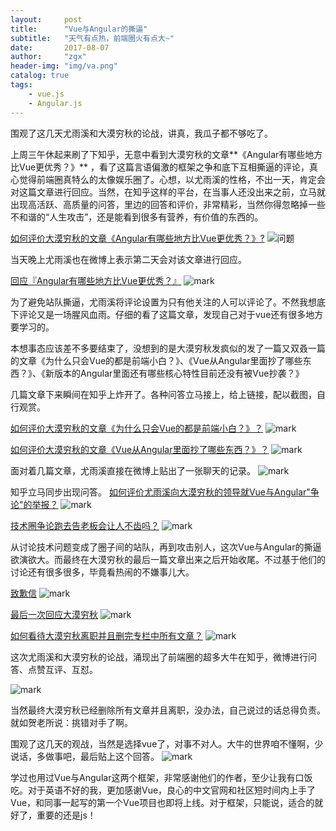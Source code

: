 ```yaml
---
layout:     post
title:      "Vue与Angular的撕逼"
subtitle:   "天气有点热，前端圈火有点大~"
date:       2017-08-07
author:     "zgx"
header-img: "img/va.png"
catalog: true
tags:
    - vue.js
    - Angular.js
---
```


围观了这几天尤雨溪和大漠穷秋的论战，讲真，我瓜子都不够吃了。

上周三午休起来刷了下知乎，无意中看到大漠穷秋的文章**《Angular有哪些地方比Vue更优秀？》** ，看了这篇言语偏激的框架之争和底下互相撕逼的评论，真心觉得前端圈真特么的太像娱乐圈了。心想，以尤雨溪的性格，不出一天，肯定会对这篇文章进行回应。当然，在知乎这样的平台，在当事人还没出来之前，立马就出现高活跃、高质量的问答，里边的回答和评价，非常精彩，当然你得忽略掉一些不和谐的“人生攻击”，还是能看到很多有营养，有价值的东西的。

[如何评价大漠穷秋的文章《Angular有哪些地方比Vue更优秀？》?](https://www.zhihu.com/question/63301747)
![问题](http://function.bypanda.cn/blog/20170807/213930926.png)

当天晚上尤雨溪也在微博上表示第二天会对该文章进行回应。

[回应『Angular有哪些地方比Vue更优秀？』](https://zhuanlan.zhihu.com/p/28284087)
![mark](http://function.bypanda.cn/blog/20170807/215248618.png)

为了避免站队撕逼，尤雨溪将评论设置为只有他关注的人可以评论了。不然我想底下评论又是一场腥风血雨。仔细的看了这篇文章，发现自己对于vue还有很多地方要学习的。

本想事态应该差不多要结束了，没想到的是大漠穷秋发疯似的发了一篇又双叒一篇的文章《为什么只会Vue的都是前端小白？》、《Vue从Angular里面抄了哪些东西？》、《新版本的Angular里面还有哪些核心特性目前还没有被Vue抄袭？》

几篇文章下来瞬间在知乎上炸开了。各种问答立马接上，给上链接，配以截图，自行观赏。

[如何评价大漠穷秋的文章《为什么只会Vue的都是前端小白？》？](https://www.zhihu.com/question/63345185/answer/208087548)
![mark](http://function.bypanda.cn/blog/20170807/232236425.png)

[如何评价大漠穷秋的文章《Vue从Angular里面抄了哪些东西？》？](https://www.zhihu.com/question/63390665)
![mark](http://function.bypanda.cn/blog/20170807/232707672.png)

面对着几篇文章，尤雨溪直接在微博上贴出了一张聊天的记录。
![mark](http://function.bypanda.cn/blog/20170807/233257697.png)

知乎立马同步出现问答。
[如何评价尤雨溪向大漠穷秋的领导就Vue与Angular"争论"的举报？](https://www.zhihu.com/question/63402685)
![mark](http://function.bypanda.cn/blog/20170807/233346430.png)

[技术圈争论跑去告老板会让人不齿吗？](https://www.zhihu.com/question/63445634/answer/209410968)
![mark](http://function.bypanda.cn/blog/20170807/234040374.png)

从讨论技术问题变成了圈子间的站队，再到攻击别人，这次Vue与Angular的撕逼欲演欲大。而最终在大漠穷秋的最后一篇文章出来之后开始收尾。不过基于他们的讨论还有很多很多，毕竟看热闹的不嫌事儿大。

[致歉信](https://zhuanlan.zhihu.com/p/28343146)
![mark](http://function.bypanda.cn/blog/20170807/234547256.png)

[最后一次回应大漠穷秋](https://zhuanlan.zhihu.com/p/28333484)
![mark](http://function.bypanda.cn/blog/20170807/234710341.png)

[如何看待大漠穷秋离职并且删完专栏中所有文章？](https://www.zhihu.com/question/63482139)
![mark](http://function.bypanda.cn/blog/20170807/234924893.png)

这次尤雨溪和大漠穷秋的论战，涌现出了前端圈的超多大牛在知乎，微博进行问答、点赞互评、互怼。

![mark](http://function.bypanda.cn/blog/20170807/235124825.png)


当然最终大漠穷秋已经删除所有文章并且离职，没办法，自己说过的话总得负责。就如贺老所说：挑错对手了啊。


围观了这几天的观战，当然是选择vue了，对事不对人。大牛的世界咱不懂啊，少说话，多做事吧，最后贴上这个回答。
![mark](http://function.bypanda.cn/blog/20170808/000626809.png)

学过也用过Vue与Angular这两个框架，非常感谢他们的作者，至少让我有口饭吃。对于英语不好的我，更加感谢Vue，良心的中文官网和社区短时间内上手了Vue，和同事一起写的第一个Vue项目也即将上线。对于框架，只能说，适合的就好了，重要的还是js！

















